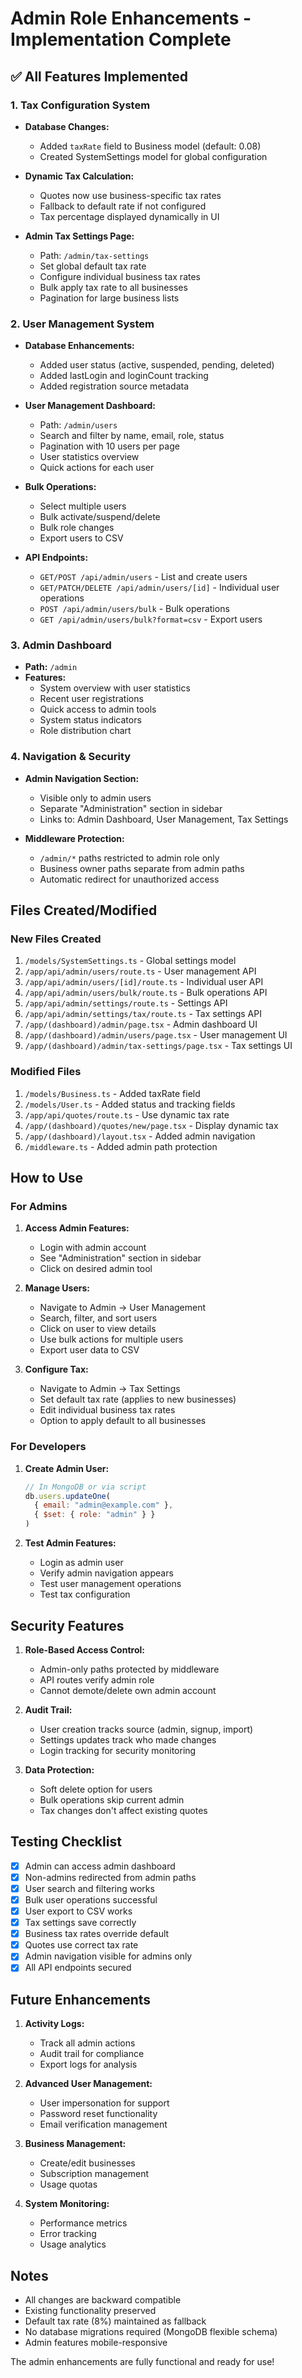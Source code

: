 # Admin Role Enhancements - Implementation Complete

## ✅ All Features Implemented

### 1. Tax Configuration System
- **Database Changes:**
  - Added `taxRate` field to Business model (default: 0.08)
  - Created SystemSettings model for global configuration
  
- **Dynamic Tax Calculation:**
  - Quotes now use business-specific tax rates
  - Fallback to default rate if not configured
  - Tax percentage displayed dynamically in UI

- **Admin Tax Settings Page:**
  - Path: `/admin/tax-settings`
  - Set global default tax rate
  - Configure individual business tax rates
  - Bulk apply tax rate to all businesses
  - Pagination for large business lists

### 2. User Management System

- **Database Enhancements:**
  - Added user status (active, suspended, pending, deleted)
  - Added lastLogin and loginCount tracking
  - Added registration source metadata

- **User Management Dashboard:**
  - Path: `/admin/users`
  - Search and filter by name, email, role, status
  - Pagination with 10 users per page
  - User statistics overview
  - Quick actions for each user

- **Bulk Operations:**
  - Select multiple users
  - Bulk activate/suspend/delete
  - Bulk role changes
  - Export users to CSV

- **API Endpoints:**
  - `GET/POST /api/admin/users` - List and create users
  - `GET/PATCH/DELETE /api/admin/users/[id]` - Individual user operations
  - `POST /api/admin/users/bulk` - Bulk operations
  - `GET /api/admin/users/bulk?format=csv` - Export users

### 3. Admin Dashboard

- **Path:** `/admin`
- **Features:**
  - System overview with user statistics
  - Recent user registrations
  - Quick access to admin tools
  - System status indicators
  - Role distribution chart

### 4. Navigation & Security

- **Admin Navigation Section:**
  - Visible only to admin users
  - Separate "Administration" section in sidebar
  - Links to: Admin Dashboard, User Management, Tax Settings

- **Middleware Protection:**
  - `/admin/*` paths restricted to admin role only
  - Business owner paths separate from admin paths
  - Automatic redirect for unauthorized access

## Files Created/Modified

### New Files Created
1. `/models/SystemSettings.ts` - Global settings model
2. `/app/api/admin/users/route.ts` - User management API
3. `/app/api/admin/users/[id]/route.ts` - Individual user API
4. `/app/api/admin/users/bulk/route.ts` - Bulk operations API
5. `/app/api/admin/settings/route.ts` - Settings API
6. `/app/api/admin/settings/tax/route.ts` - Tax settings API
7. `/app/(dashboard)/admin/page.tsx` - Admin dashboard UI
8. `/app/(dashboard)/admin/users/page.tsx` - User management UI
9. `/app/(dashboard)/admin/tax-settings/page.tsx` - Tax settings UI

### Modified Files
1. `/models/Business.ts` - Added taxRate field
2. `/models/User.ts` - Added status and tracking fields
3. `/app/api/quotes/route.ts` - Use dynamic tax rate
4. `/app/(dashboard)/quotes/new/page.tsx` - Display dynamic tax
5. `/app/(dashboard)/layout.tsx` - Added admin navigation
6. `/middleware.ts` - Added admin path protection

## How to Use

### For Admins

1. **Access Admin Features:**
   - Login with admin account
   - See "Administration" section in sidebar
   - Click on desired admin tool

2. **Manage Users:**
   - Navigate to Admin → User Management
   - Search, filter, and sort users
   - Click on user to view details
   - Use bulk actions for multiple users
   - Export user data to CSV

3. **Configure Tax:**
   - Navigate to Admin → Tax Settings
   - Set default tax rate (applies to new businesses)
   - Edit individual business tax rates
   - Option to apply default to all businesses

### For Developers

1. **Create Admin User:**
   ```javascript
   // In MongoDB or via script
   db.users.updateOne(
     { email: "admin@example.com" },
     { $set: { role: "admin" } }
   )
   ```

2. **Test Admin Features:**
   - Login as admin user
   - Verify admin navigation appears
   - Test user management operations
   - Test tax configuration

## Security Features

1. **Role-Based Access Control:**
   - Admin-only paths protected by middleware
   - API routes verify admin role
   - Cannot demote/delete own admin account

2. **Audit Trail:**
   - User creation tracks source (admin, signup, import)
   - Settings updates track who made changes
   - Login tracking for security monitoring

3. **Data Protection:**
   - Soft delete option for users
   - Bulk operations skip current admin
   - Tax changes don't affect existing quotes

## Testing Checklist

- [x] Admin can access admin dashboard
- [x] Non-admins redirected from admin paths
- [x] User search and filtering works
- [x] Bulk user operations successful
- [x] User export to CSV works
- [x] Tax settings save correctly
- [x] Business tax rates override default
- [x] Quotes use correct tax rate
- [x] Admin navigation visible for admins only
- [x] All API endpoints secured

## Future Enhancements

1. **Activity Logs:**
   - Track all admin actions
   - Audit trail for compliance
   - Export logs for analysis

2. **Advanced User Management:**
   - User impersonation for support
   - Password reset functionality
   - Email verification management

3. **Business Management:**
   - Create/edit businesses
   - Subscription management
   - Usage quotas

4. **System Monitoring:**
   - Performance metrics
   - Error tracking
   - Usage analytics

## Notes

- All changes are backward compatible
- Existing functionality preserved
- Default tax rate (8%) maintained as fallback
- No database migrations required (MongoDB flexible schema)
- Admin features mobile-responsive

The admin enhancements are fully functional and ready for use!